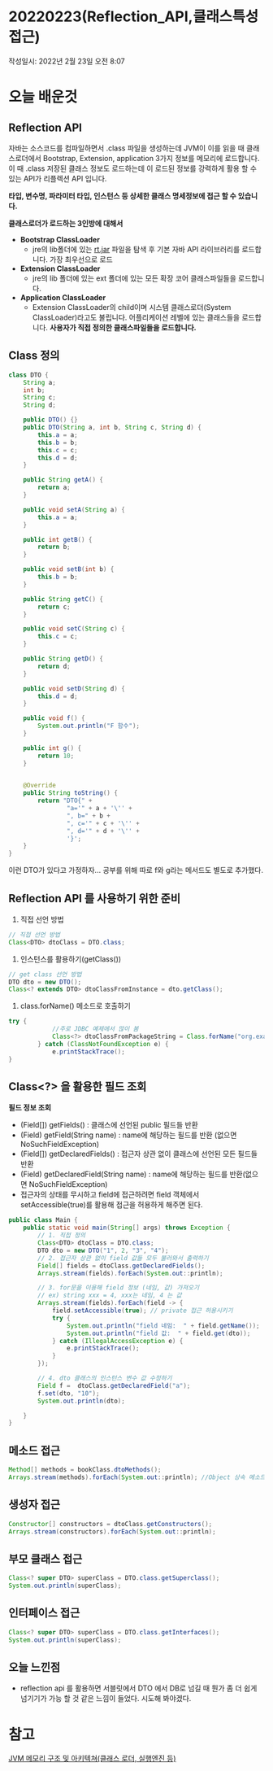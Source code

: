 # 20220223(Reflection_API,클래스특성접근)

작성일시: 2022년 2월 23일 오전 8:07

# 오늘 배운것

## Reflection API

자바는 소스코드를 컴파일하면서 .class 파일을 생성하는데  JVM이 이를 읽을 때 클래스로더에서 Bootstrap, Extension, application 3가지 정보를 메모리에 로드합니다.  이 때  .class 저장된 클래스 정보도 로드하는데 이 로드된 정보를 강력하게 활용 할 수 있는 API가 리플렉션 API 입니다.

**타입, 변수명, 파라미터 타입, 인스턴스 등 상세한 클래스 명세정보에 접근 할 수 있습니다.**

**클래스로더가 로드하는 3인방에 대해서**

- **Bootstrap ClassLoader**
    - jre의 lib폴더에 있는 [rt.jar](https://sas-study.tistory.com/rt.jar) 파일을 탐색 후 기본 자바 API 라이브러리를 로드합니다. 가장 최우선으로 로드
- **Extension ClassLoader**
    - jre의 lib 폴더에 있는 ext 폴더에 있는 모든 확장 코어 클래스파일들을 로드합니다.
- **Application ClassLoader**
    - Extension ClassLoader의 child이며 시스템 클래스로더(System ClassLoader)라고도 불립니다. 어플리케이션 레벨에 있는 클래스들을 로드합니다.  **사용자가 직접 정의한 클래스파일들을 로드합니다.**
    

## Class 정의

```java
class DTO {
    String a;
    int b;
    String c;
    String d;

    public DTO() {}
    public DTO(String a, int b, String c, String d) {
        this.a = a;
        this.b = b;
        this.c = c;
        this.d = d;
    }

    public String getA() {
        return a;
    }

    public void setA(String a) {
        this.a = a;
    }

    public int getB() {
        return b;
    }

    public void setB(int b) {
        this.b = b;
    }

    public String getC() {
        return c;
    }

    public void setC(String c) {
        this.c = c;
    }

    public String getD() {
        return d;
    }

    public void setD(String d) {
        this.d = d;
    }

    public void f() {
        System.out.println("F 함수");
    }

    public int g() {
        return 10;
    }
    

    @Override
    public String toString() {
        return "DTO{" +
                "a='" + a + '\'' +
                ", b=" + b +
                ", c='" + c + '\'' +
                ", d='" + d + '\'' +
                '}';
    }
}
```

이런 DTO가 있다고 가정하자... 공부를 위해 따로 f와 g라는 메서드도 별도로 추가했다. 

## Reflection API 를 사용하기 위한 준비

1. 직접 선언 방법

```java
// 직접 선언 방법
Class<DTO> dtoClass = DTO.class;
```

1. 인스턴스를 활용하기(getClass())

```java
// get class 선언 방법
DTO dto = new DTO();
Class<? extends DTO> dtoClassFromInstance = dto.getClass();
```

1. class.forName() 메소드로 호출하기

```java
try {
            //주로 JDBC 예제에서 많이 봄
            Class<?> dtoClassFromPackageString = Class.forName("org.example.dto");
        } catch (ClassNotFoundException e) {
            e.printStackTrace();
}
```

## Class<?> 을 활용한 필드 조회

**필드 정보 조회**

- (Field[]) getFields() : 클래스에 선언된  public 필드들 반환
- (Field) getField(String name) : name에 해당하는 필드를 반환 (없으면 NoSuchFieldException)
- (Field[]) getDeclaredFields() : 접근자 상관 없이 클래스에 선언된 모든 필드들 반환
- (Field) getDeclaredField(String name) : name에 해당하는 필드를 반환(없으면 NoSuchFieldException)
- 접근자의 상태를 무시하고 field에 접근하려면 field 객체에서 setAccessible(true)를 활용해 접근을 허용하게 해주면 된다.

```java
public class Main {
    public static void main(String[] args) throws Exception {
        // 1. 직접 정의
        Class<DTO> dtoClass = DTO.class;
        DTO dto = new DTO("1", 2, "3", "4");
        // 2. 접근자 상관 없이 field 값들 모두 불러와서 출력하기
        Field[] fields = dtoClass.getDeclaredFields();
        Arrays.stream(fields).forEach(System.out::println);

        // 3. for문을 이용해 field 정보 (네임, 값) 가져오기
        // ex) string xxx = 4, xxx는 네임, 4 는 값
        Arrays.stream(fields).forEach(field -> {
            field.setAccessible(true); // private 접근 허용시키기
            try {
                System.out.println("field 네임:  " + field.getName());
                System.out.println("field 값:  " + field.get(dto));
            } catch (IllegalAccessException e) {
                e.printStackTrace();
            }
        });

        // 4. dto 클래스의 인스턴스 변수 값 수정하기
        Field f =  dtoClass.getDeclaredField("a");
        f.set(dto, "10");
        System.out.println(dto);

    }
}
```

## 메소드 접근

```java
Method[] methods = bookClass.dtoMethods();
Arrays.stream(methods).forEach(System.out::println); //Object 상속 메소드 포함.
```

## 생성자 접근

```java
Constructor[] constructors = dtoClass.getConstructors();
Arrays.stream(constructors).forEach(System.out::println);
```

## 부모 클래스 접근

```java
Class<? super DTO> superClass = DTO.class.getSuperclass();
System.out.println(superClass);
```

## 인터페이스 접근

```java
Class<? super DTO> superClass = DTO.class.getInterfaces();
System.out.println(superClass);
```

## 오늘 느낀점

- reflection api 를 활용하면 서블릿에서 DTO 에서 DB로 넘길 때 뭔가 좀 더 쉽게 넘기기가 가능 할 것 같은 느낌이 들었다. 시도해 봐야겠다.

# 참고

[JVM 메모리 구조 및 아키텍쳐(클래스 로더, 실행엔진 등)](https://sas-study.tistory.com/262)